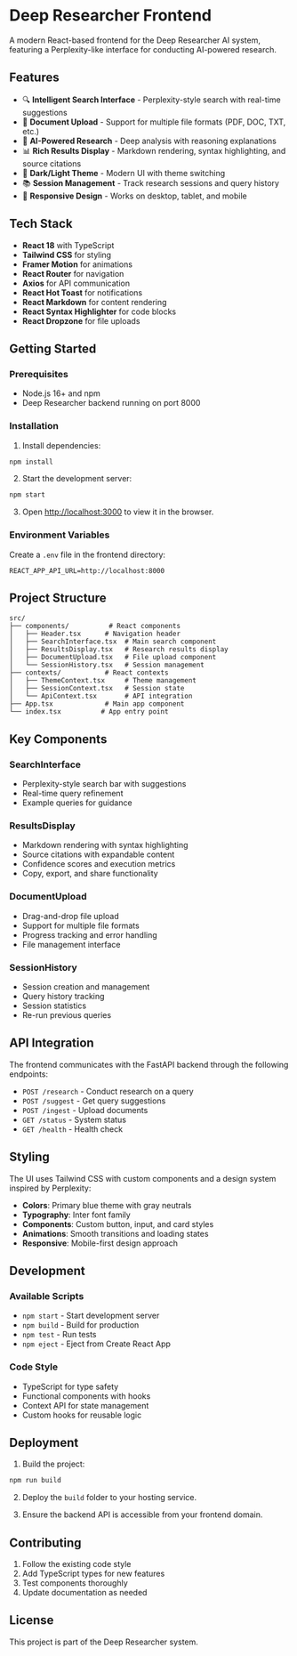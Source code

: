 # Deep Researcher Frontend

A modern React-based frontend for the Deep Researcher AI system, featuring a Perplexity-like interface for conducting AI-powered research.

## Features

- 🔍 **Intelligent Search Interface** - Perplexity-style search with real-time suggestions
- 📄 **Document Upload** - Support for multiple file formats (PDF, DOC, TXT, etc.)
- 🧠 **AI-Powered Research** - Deep analysis with reasoning explanations
- 📊 **Rich Results Display** - Markdown rendering, syntax highlighting, and source citations
- 🌙 **Dark/Light Theme** - Modern UI with theme switching
- 📚 **Session Management** - Track research sessions and query history
- 📱 **Responsive Design** - Works on desktop, tablet, and mobile

## Tech Stack

- **React 18** with TypeScript
- **Tailwind CSS** for styling
- **Framer Motion** for animations
- **React Router** for navigation
- **Axios** for API communication
- **React Hot Toast** for notifications
- **React Markdown** for content rendering
- **React Syntax Highlighter** for code blocks
- **React Dropzone** for file uploads

## Getting Started

### Prerequisites

- Node.js 16+ and npm
- Deep Researcher backend running on port 8000

### Installation

1. Install dependencies:
```bash
npm install
```

2. Start the development server:
```bash
npm start
```

3. Open [http://localhost:3000](http://localhost:3000) to view it in the browser.

### Environment Variables

Create a `.env` file in the frontend directory:

```env
REACT_APP_API_URL=http://localhost:8000
```

## Project Structure

```
src/
├── components/          # React components
│   ├── Header.tsx      # Navigation header
│   ├── SearchInterface.tsx  # Main search component
│   ├── ResultsDisplay.tsx   # Research results display
│   ├── DocumentUpload.tsx   # File upload component
│   └── SessionHistory.tsx   # Session management
├── contexts/           # React contexts
│   ├── ThemeContext.tsx     # Theme management
│   ├── SessionContext.tsx   # Session state
│   └── ApiContext.tsx       # API integration
├── App.tsx             # Main app component
└── index.tsx          # App entry point
```

## Key Components

### SearchInterface
- Perplexity-style search bar with suggestions
- Real-time query refinement
- Example queries for guidance

### ResultsDisplay
- Markdown rendering with syntax highlighting
- Source citations with expandable content
- Confidence scores and execution metrics
- Copy, export, and share functionality

### DocumentUpload
- Drag-and-drop file upload
- Support for multiple file formats
- Progress tracking and error handling
- File management interface

### SessionHistory
- Session creation and management
- Query history tracking
- Session statistics
- Re-run previous queries

## API Integration

The frontend communicates with the FastAPI backend through the following endpoints:

- `POST /research` - Conduct research on a query
- `POST /suggest` - Get query suggestions
- `POST /ingest` - Upload documents
- `GET /status` - System status
- `GET /health` - Health check

## Styling

The UI uses Tailwind CSS with custom components and a design system inspired by Perplexity:

- **Colors**: Primary blue theme with gray neutrals
- **Typography**: Inter font family
- **Components**: Custom button, input, and card styles
- **Animations**: Smooth transitions and loading states
- **Responsive**: Mobile-first design approach

## Development

### Available Scripts

- `npm start` - Start development server
- `npm build` - Build for production
- `npm test` - Run tests
- `npm eject` - Eject from Create React App

### Code Style

- TypeScript for type safety
- Functional components with hooks
- Context API for state management
- Custom hooks for reusable logic

## Deployment

1. Build the project:
```bash
npm run build
```

2. Deploy the `build` folder to your hosting service.

3. Ensure the backend API is accessible from your frontend domain.

## Contributing

1. Follow the existing code style
2. Add TypeScript types for new features
3. Test components thoroughly
4. Update documentation as needed

## License

This project is part of the Deep Researcher system.

